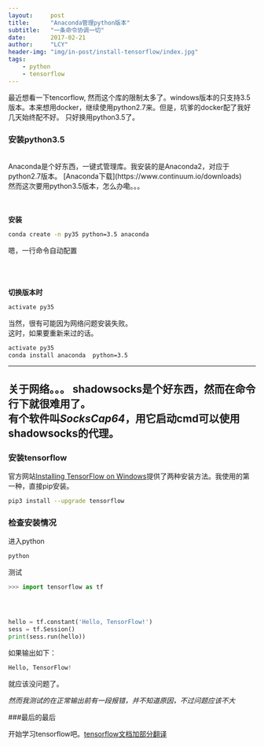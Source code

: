 ```yaml
---
layout:     post
title:      "Anaconda管理python版本"
subtitle:   "一条命令协调一切"
date:       2017-02-21
author:     "LCY"
header-img: "img/in-post/install-tensorflow/index.jpg"
tags:
    - python
    - tensorflow
---
```


最近想看一下tencorflow, 然而这个库的限制太多了。windows版本的只支持3.5版本。本来想用docker，继续使用python2.7来。但是，坑爹的docker配了我好几天始终配不好。
只好换用python3.5了。

### 安装python3.5

<br>
Anaconda是个好东西，一键式管理库。我安装的是Anaconda2，对应于python2.7版本。
[Anaconda下载](https://www.continuum.io/downloads)
<br>
然而这次要用python3.5版本，怎么办嘞。。。
<br><br><br>

**安装**

```bash
conda create -n py35 python=3.5 anaconda
```
嗯，一行命令自动配置

<br><br><br>
**切换版本时**
```bash
activate py35
```
当然，很有可能因为网络问题安装失败。<br>
这时，如果要重新来过的话。

```bash
activate py35
conda install anaconda  python=3.5
```
----------------
**关于网络。。。**
shadowsocks是个好东西，然而在命令行下就很难用了。<br>
有个软件叫*SocksCap64*，用它启动cmd可以使用shadowsocks的代理。
----------------
### 安装tensorflow

官方网站[Installing TensorFlow on Windows](https://www.tensorflow.org/install/install_windows)提供了两种安装方法。我使用的第一种，直接pip安装。

```bash
pip3 install --upgrade tensorflow
```

### 检查安装情况

进入python
```bash
python
```
测试
```python
>>> import tensorflow as tf




hello = tf.constant('Hello, TensorFlow!')
sess = tf.Session()
print(sess.run(hello))

```
如果输出如下：
```python
Hello, TensorFlow!
```

就应该没问题了。

*然而我测试的在正常输出前有一段报错，并不知道原因，不过问题应该不大*

###最后的最后

开始学习tensorflow吧。[tensorflow文档加部分翻译](/data/tensorflow-doc.pdf)